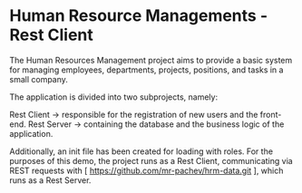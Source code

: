 # Human Resource Managements - Rest Client
The Human Resources Management project aims to provide a basic system for managing employees, departments, projects, positions, and tasks in a small company.

The application is divided into two subprojects, namely:

Rest Client -> responsible for the registration of new users and the front-end.
Rest Server -> containing the database and the business logic of the application.

Additionally, an init file has been created for loading with roles.
For the purposes of this demo, the project runs as a Rest Client, communicating via REST requests with [ https://github.com/mr-pachev/hrm-data.git ], which runs as a Rest Server.
